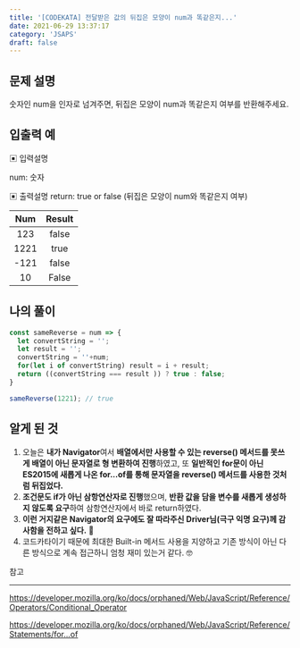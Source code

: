 ```yaml
---
title: '[CODEKATA] 전달받은 값의 뒤집은 모양이 num과 똑같은지...'
date: 2021-06-29 13:37:17
category: 'JSAPS'
draft: false
---
```

## 문제 설명

숫자인 num을 인자로 넘겨주면, 뒤집은 모양이 num과 똑같은지 여부를 반환해주세요.

## 입출력 예

▣ 입력설명

num: 숫자 

▣ 출력설명
return: true or false (뒤집은 모양이 num와 똑같은지 여부)

| Num  | Result |
| :--: | :----: |
| 123  | false  |
| 1221 |  true  |
| -121 | false  |
|  10  | False  |

## 나의 풀이

```javascript
const sameReverse = num => {
  let convertString = '';
  let result = '';
  convertString = ''+num;
  for(let i of convertString) result = i + result;
  return ((convertString === result )) ? true : false;
}

sameReverse(1221); // true
```

## 알게 된 것

1. 오늘은 **내가 Navigator**여서 **배열에서만 사용할 수 있는 reverse() 메서드를 못쓰게 배열이 아닌 문자열로 형 변환하여 진행**하였고, 또 **일반적인 for문이 아닌 ES2015에 새롭게 나온 for...of를 통해 문자열을 reverse() 메서드를 사용한 것처럼 뒤집었다.**
2. **조건문도 if가 아닌 삼항연산자로 진행**했으며, **반환 값을 담을 변수를 새롭게 생성하지 않도록 요구**하여 삼항연산자에서 바로 return하였다.
3. **이런 거지같은 Navigator의 요구에도 잘 따라주신 Driver님(극구 익명 요구)께 감사함을 전하고 싶다.** 🤝
4. 코드카타이기 때문에 최대한 Built-in 메서드 사용을 지양하고 기존 방식이 아닌 다른 방식으로 계속 접근하니 엄청 재미 있는거 같다. 🤓



참고

---

https://developer.mozilla.org/ko/docs/orphaned/Web/JavaScript/Reference/Operators/Conditional_Operator

https://developer.mozilla.org/ko/docs/orphaned/Web/JavaScript/Reference/Statements/for...of
